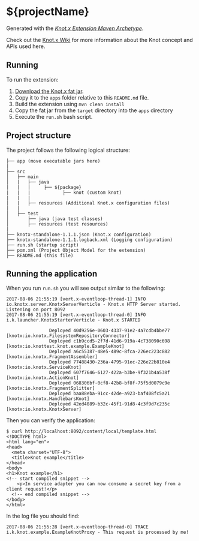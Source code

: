 # ${projectName}

Generated with the [_Knot.x Extension Maven Archetype_](https://github.com/Knotx/knotx-extension-archetype).

Check out the [Knot.x Wiki](https://github.com/Cognifide/knotx/wiki/Knot) for more information 
about the Knot concept and APIs used here.

## Running

To run the extension:

1. [Download the Knot.x fat jar](https://oss.sonatype.org/content/groups/public/io/knotx/knotx-standalone/1.1.1/knotx-standalone-1.1.1.fat.jar). 
2. Copy it to the `apps` folder relative to this `README.md` file.
3. Build the extension using `mvn clean install`
4. Copy the fat jar from the `target` directory into the `apps` directory
5. Execute the `run.sh` bash script.

## Project structure

The project follows the following logical structure:

```
├── app (move executable jars here)
|
├── src
│   ├── main
│   |   ├── java
|   |   |     ├── ${package}
|   |   |            ├── knot (custom knot)
|   |   |
│   |   ├── resources (Additional Knot.x configuration files)
|   |
│   ├── test
│       ├── java (java test classes)
│       ├── resources (test resources)
|
├── knotx-standalone-1.1.1.json (Knot.x configuration)
├── knotx-standalone-1.1.1.logback.xml (Logging configuration)
├── run.sh (startup script)
├── pom.xml (Project Object Model for the extension)
├── README.md (this file)
```

## Running the application

When you run `run.sh` you will see output similar to the following:
```
2017-08-06 21:55:19 [vert.x-eventloop-thread-1] INFO  io.knotx.server.KnotxServerVerticle - Knot.x HTTP Server started. Listening on port 8092
2017-08-06 21:55:19 [vert.x-eventloop-thread-0] INFO  i.k.launcher.KnotxStarterVerticle - Knot.x STARTED

                Deployed 40d9256e-0603-4337-91e2-4a7cdb4bbe77 [knotx:io.knotx.FilesystemRepositoryConnector]
                Deployed c1b9ccd5-2f7d-41d6-919a-4c738090c698 [knotx:io.knottest.knot.example.ExampleKnot]
                Deployed a6c55387-48e5-489c-8fca-226ec223c882 [knotx:io.knotx.FragmentAssembler]
                Deployed 77488430-236a-4795-91ec-226e22b810e4 [knotx:io.knotx.ServiceKnot]
                Deployed 607f7646-6127-422a-b3be-9f321b4a538f [knotx:io.knotx.ActionKnot]
                Deployed 068306bf-0cf8-42b8-bf8f-75f5d0079c9e [knotx:io.knotx.FragmentSplitter]
                Deployed baa88eba-91cc-42de-a923-baf408fc5a21 [knotx:io.knotx.HandlebarsKnot]
                Deployed 42ed4089-b32c-45f1-91d8-4c3f9d7c235c [knotx:io.knotx.KnotxServer]
```
Then you can verify the application:
```
$ curl http://localhost:8092/content/local/template.html
<!DOCTYPE html>
<html lang="en">
<head>
  <meta charset="UTF-8">
  <title>Knot example</title>
</head>
<body>
<h1>Knot example</h1>
<!-- start compiled snippet -->
    <p>In service adapter you can now consume a secret key from a client request!</p>
  <!-- end compiled snippet -->
</body>
</html>
```
In the log file you should find:
```
2017-08-06 21:55:28 [vert.x-eventloop-thread-0] TRACE i.k.knot.example.ExampleKnotProxy - This request is processed by me!
```